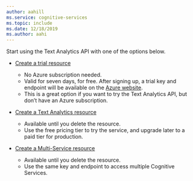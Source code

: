 ```yaml
---
author: aahill
ms.service: cognitive-services
ms.topic: include
ms.date: 12/18/2019
ms.author: aahi
---
```


Start using the Text Analytics API with one of the options below.


* <a href="https://azure.microsoft.com/try/cognitive-services/my-apis/?api=text-analytics" title="Create a trial Text Analytics resource" target="_blank">Create a trial resource <span class="docon docon-navigate-external x-hidden-focus"></span></a>
    * No Azure subscription needed. 
    * Valid for seven days, for free. After signing up, a trial key and endpoint will be available on the [Azure website](https://azure.microsoft.com/try/cognitive-services/my-apis/). 
    * This is a great option if you want to try the Text Analytics API, but don’t have an Azure subscription.
    
* <a href="https://ms.portal.azure.com/#create/Microsoft.CognitiveServicesTextAnalytics"  title="Create a Text Analytics resource"  target="_blank">Create a Text Analytics resource <span class="docon docon-navigate-external x-hidden-focus"></span></a>
    * Available until you delete the resource.
    * Use the free pricing tier to try the service, and upgrade later to a paid tier for production.
     
* <a href="https://ms.portal.azure.com/#create/Microsoft.CognitiveServicesAllInOne"  title="Create a resource for multiple services" target="_blank">Create a Multi-Service resource <span class="docon docon-navigate-external x-hidden-focus"></span></a>
    * Available until you delete the resource.  
    * Use the same key and endpoint to access multiple Cognitive Services.
    